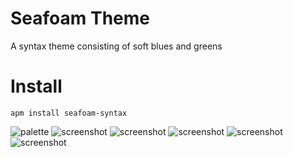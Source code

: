 # Seafoam Theme

A syntax theme consisting of soft blues and greens

# Install

```console
apm install seafoam-syntax
```

![palette](https://raw.githubusercontent.com/Kelvinrr/seafoam-syntax/master/palette.png)
![screenshot](https://raw.githubusercontent.com/Kelvinrr/seafoam-syntax/master/snapshot_0.png)
![screenshot](https://raw.githubusercontent.com/Kelvinrr/seafoam-syntax/master/snapshot_1.png)
![screenshot](https://raw.githubusercontent.com/Kelvinrr/seafoam-syntax/master/snapshot_2.png)
![screenshot](https://raw.githubusercontent.com/Kelvinrr/seafoam-syntax/master/snapshot_3.png)
![screenshot](https://raw.githubusercontent.com/Kelvinrr/seafoam-syntax/master/snapshot_4.png)
